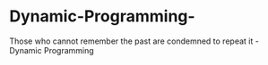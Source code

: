 # Dynamic-Programming-
Those who cannot remember the past are condemned to repeat it - Dynamic Programming
